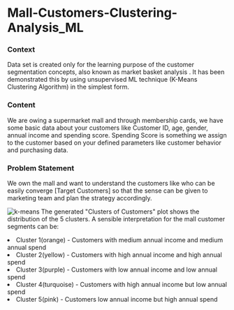 # Mall-Customers-Clustering-Analysis_ML
### Context
Data set is created only for the learning purpose of the customer segmentation concepts, also known as market basket analysis . It has been demonstrated this by using unsupervised ML technique (K-Means Clustering Algorithm) in the simplest form.
### Content
We are owing a supermarket mall and through membership cards, we have some basic data about your customers like Customer ID, age, gender, annual income and spending score. Spending Score is something we assign to the customer based on your defined parameters like customer behavior and purchasing data.
### Problem Statement
We own the mall and want to understand the customers like who can be easily converge [Target Customers] so that the sense can be given to marketing team and plan the strategy accordingly.

![k-means](https://user-images.githubusercontent.com/46905124/98928919-7263f500-24eb-11eb-93e3-c18667d7f884.jpg)
The generated "Clusters of Customers" plot shows the distribution of the 5 clusters. A sensible interpretation for the mall customer segments can be:
<li>Cluster 1(orange) - Customers with medium annual income and medium annual spend</li>
<li>Cluster 2(yellow) - Customers with high annual income and high annual spend</li>
<li>Cluster 3(purple) - Customers with low annual income and low annual spend</li>
<li>Cluster 4(turquoise) - Customers with high annual income but low annual spend</li>
<li>Cluster 5(pink) - Customers low annual income but high annual spend</li>
